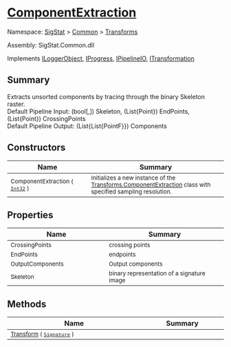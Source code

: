 # [ComponentExtraction](./ComponentExtraction.md)

Namespace: [SigStat]() > [Common](./../README.md) > [Transforms](./README.md)

Assembly: SigStat.Common.dll

Implements [ILoggerObject](./../ILoggerObject.md), [IProgress](./../Helpers/IProgress.md), [IPipelineIO](./../Pipeline/IPipelineIO.md), [ITransformation](./../ITransformation.md)

## Summary
Extracts unsorted components by tracing through the binary Skeleton raster.  <br>Default Pipeline Input: (bool[,]) Skeleton, (List{Point}) EndPoints, (List{Point}) CrossingPoints<br>Default Pipeline Output: (List{List{PointF}}) Components

## Constructors

| Name | Summary | 
| --- | --- | 
| <sub>ComponentExtraction ( [`Int32`](https://docs.microsoft.com/en-us/dotnet/api/System.Int32) )</sub><img width=200/>  | <sub>Initializes a new instance of the [Transforms.ComponentExtraction](https://github.com/hargitomi97/sigstat/blob/master/docs/md/SigStat/Common/Transforms/ComponentExtraction.md) class with specified sampling resolution.</sub><img width=200/>  | <br>


## Properties

| Name | Summary | 
| --- | --- | 
| <sub>CrossingPoints</sub><img width=200/>  | <sub>crossing points</sub><img width=200/>  | <br>
| <sub>EndPoints</sub><img width=200/>  | <sub>endpoints</sub><img width=200/>  | <br>
| <sub>OutputComponents</sub><img width=200/>  | <sub>Output components</sub><img width=200/>  | <br>
| <sub>Skeleton</sub><img width=200/>  | <sub>binary representation of a signature image</sub><img width=200/>  | <br>


## Methods

| Name | Summary | 
| --- | --- | 
| <sub>[Transform](./Methods/ComponentExtraction-100663565.md) ( [`Signature`](./../Signature.md) )</sub><img width=200/>  | <sub></sub><img width=200/>  | <br>


